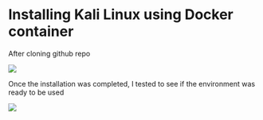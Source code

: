 # Installing Kali Linux using Docker container

After cloning github repo

![](s1.gif)

Once the installation was completed, I tested to see if the environment was ready to be used

![](s2.gif)